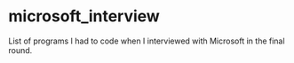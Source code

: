 # microsoft_interview
List of programs I had to code when I interviewed with Microsoft in the final round.
